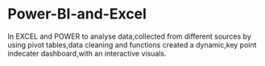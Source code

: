 # Power-BI-and-Excel
In  EXCEL and POWER to analyse data,collected from different sources by using pivot tables,data cleaning and functions created a dynamic,key point indecater dashboard,with an interactive visuals.
